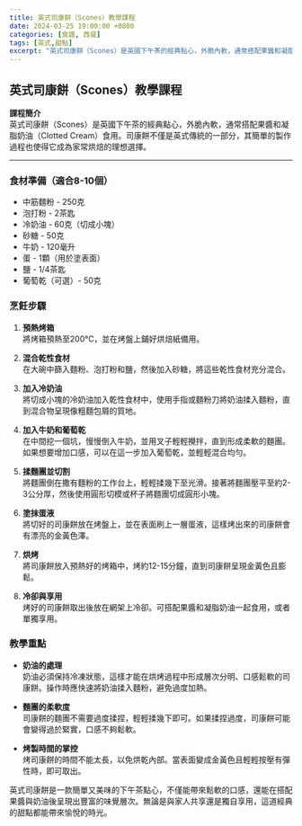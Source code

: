 ```yaml
---
title: 英式司康餅（Scones）教學課程
date: 2024-03-25 19:00:00 +0800
categories: [食譜, 西餐]
tags: [英式,甜點] 
excerpt: "英式司康餅（Scones）是英國下午茶的經典點心，外脆內軟，通常搭配果醬和凝脂奶油（Clotted Cream）食用。司康餅不僅是英式傳統的一部分，其簡單的製作過程也使得它成為家常烘焙的理想選擇"
---
```


## 英式司康餅（Scones）教學課程

**課程簡介**  
英式司康餅（Scones）是英國下午茶的經典點心，外脆內軟，通常搭配果醬和凝脂奶油（Clotted Cream）食用。司康餅不僅是英式傳統的一部分，其簡單的製作過程也使得它成為家常烘焙的理想選擇。

---

### 食材準備（適合8-10個）

- 中筋麵粉 - 250克  
- 泡打粉 - 2茶匙  
- 冷奶油 - 60克（切成小塊）  
- 砂糖 - 50克  
- 牛奶 - 120毫升  
- 蛋 - 1顆（用於塗表面）  
- 鹽 - 1/4茶匙  
- 葡萄乾（可選）- 50克  

### 烹飪步驟

1. **預熱烤箱**  
   將烤箱預熱至200°C，並在烤盤上鋪好烘焙紙備用。

2. **混合乾性食材**  
   在大碗中篩入麵粉、泡打粉和鹽，然後加入砂糖，將這些乾性食材充分混合。

3. **加入冷奶油**  
   將切成小塊的冷奶油加入乾性食材中，使用手指或麵粉刀將奶油揉入麵粉，直到混合物呈現像粗麵包屑的質地。

4. **加入牛奶和葡萄乾**  
   在中間挖一個坑，慢慢倒入牛奶，並用叉子輕輕攪拌，直到形成柔軟的麵團。如果想要增加口感，可以在這一步加入葡萄乾，並輕輕混合均勻。

5. **揉麵團並切割**  
   將麵團倒在撒有麵粉的工作台上，輕輕揉幾下至光滑。接著將麵團壓平至約2-3公分厚，然後使用圓形切模或杯子將麵團切成圓形小塊。

6. **塗抹蛋液**  
   將切好的司康餅放在烤盤上，並在表面刷上一層蛋液，這樣烤出來的司康餅會有漂亮的金黃色澤。

7. **烘烤**  
   將司康餅放入預熱好的烤箱中，烤約12-15分鐘，直到司康餅呈現金黃色且膨鬆。

8. **冷卻與享用**  
   烤好的司康餅取出後放在網架上冷卻。可搭配果醬和凝脂奶油一起食用，或者單獨享用。

### 教學重點

- **奶油的處理**  
  奶油必須保持冷凍狀態，這樣才能在烘烤過程中形成層次分明、口感鬆軟的司康餅。操作時應快速將奶油揉入麵粉，避免過度加熱。

- **麵團的柔軟度**  
  司康餅的麵團不需要過度揉捏，輕輕揉幾下即可。如果揉捏過度，司康餅可能會變得過於緊實，口感不夠鬆軟。

- **烤製時間的掌控**  
  烤司康餅的時間不能太長，以免烘乾內部。當表面變成金黃色且輕輕按壓有彈性時，即可取出。

英式司康餅是一款簡單又美味的下午茶點心，不僅能帶來鬆軟的口感，還能在搭配果醬與奶油後呈現出豐富的味覺層次。無論是與家人共享還是獨自享用，這道經典的甜點都能帶來愉悅的時光。
